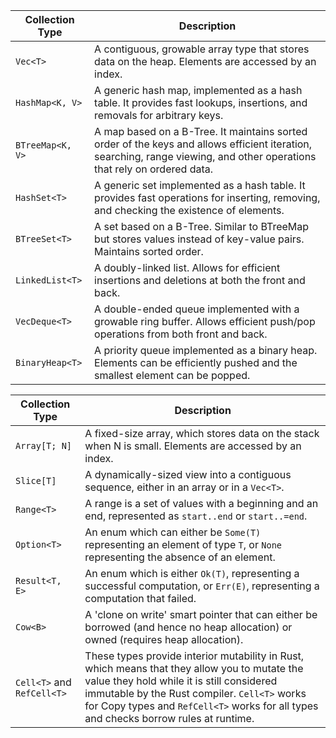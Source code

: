| Collection Type  | Description                                                                                                                                                              |
| ---------------- | ------------------------------------------------------------------------------------------------------------------------------------------------------------------------ |
| `Vec<T>`         | A contiguous, growable array type that stores data on the heap. Elements are accessed by an index.                                                                       |
| `HashMap<K, V>`  | A generic hash map, implemented as a hash table. It provides fast lookups, insertions, and removals for arbitrary keys.                                                  |
| `BTreeMap<K, V>` | A map based on a B-Tree. It maintains sorted order of the keys and allows efficient iteration, searching, range viewing, and other operations that rely on ordered data. |
| `HashSet<T>`     | A generic set implemented as a hash table. It provides fast operations for inserting, removing, and checking the existence of elements.                                  |
| `BTreeSet<T>`    | A set based on a B-Tree. Similar to BTreeMap but stores values instead of key-value pairs. Maintains sorted order.                                                       |
| `LinkedList<T>`  | A doubly-linked list. Allows for efficient insertions and deletions at both the front and back.                                                                          |
| `VecDeque<T>`    | A double-ended queue implemented with a growable ring buffer. Allows efficient push/pop operations from both front and back.                                             |
| `BinaryHeap<T>`  | A priority queue implemented as a binary heap. Elements can be efficiently pushed and the smallest element can be popped.                                                |

| Collection Type            | Description                                                                                                                                                                                                                                                                         |
| -------------------------- | ----------------------------------------------------------------------------------------------------------------------------------------------------------------------------------------------------------------------------------------------------------------------------------- |
| `Array[T; N]`              | A fixed-size array, which stores data on the stack when N is small. Elements are accessed by an index.                                                                                                                                                                              |
| `Slice[T]`                 | A dynamically-sized view into a contiguous sequence, either in an array or in a `Vec<T>`.                                                                                                                                                                                           |
| `Range<T>`                 | A range is a set of values with a beginning and an end, represented as `start..end` or `start..=end`.                                                                                                                                                                               |
| `Option<T>`                | An enum which can either be `Some(T)` representing an element of type `T`, or `None` representing the absence of an element.                                                                                                                                                        |
| `Result<T, E>`             | An enum which is either `Ok(T)`, representing a successful computation, or `Err(E)`, representing a computation that failed.                                                                                                                                                        |
| `Cow<B>`                   | A 'clone on write' smart pointer that can either be borrowed (and hence no heap allocation) or owned (requires heap allocation).                                                                                                                                                    |
| `Cell<T>` and `RefCell<T>` | These types provide interior mutability in Rust, which means that they allow you to mutate the value they hold while it is still considered immutable by the Rust compiler. `Cell<T>` works for Copy types and `RefCell<T>` works for all types and checks borrow rules at runtime. |
